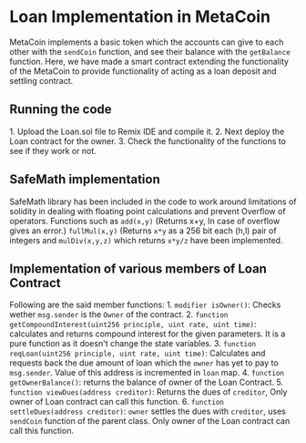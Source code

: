 <h1>Loan Implementation in MetaCoin</h1>
MetaCoin implements a basic token which the accounts can give to each other with the <code>sendCoin</code> function, and see their balance with the <code>getBalance</code> function. Here, we have made a smart contract extending the functionality of the MetaCoin to provide functionality of acting as a loan deposit and settling contract.

<h2>Running the code</h2>
  1. Upload the Loan.sol file to Remix IDE and compile it.
  2. Next deploy the Loan contract for the owner.
  3. Check the functionality of the functions to see if they work or not.

<h2>SafeMath implementation</h2>
SafeMath library has been included in the code to work around limitations of solidity in dealing with floating point calculations and prevent Overflow of operators.
Functions such as <code>add(x,y)</code> (Returns x+y, In case of overflow gives an error.)  <code>fullMul(x,y)</code> (Returns <code>x*y</code> as a 256 bit each (h,l) pair of integers and 
<code>mulDiv(x,y,z)</code> which returns <code>x*y/z</code> have been implemented.

<h2>Implementation of various members of Loan Contract</h2>
Following are the said member functions:
  1. <code>modifier isOwner()</code>: Checks wether <code>msg.sender</code> is the <code>Owner</code> of the contract.
  2. <code>function getCompoundInterest(uint256 principle, uint rate, uint time)</code>: calculates and returns compound interest for the given parameters. It is a pure function as it  doesn't change the state variables.
  3. <code>function reqLoan(uint256 principle, uint rate, uint time)</code>: Calculates and requests back the due amount of loan which the <code>owner</code> has yet to pay to <code>msg.sender</code>. Value of this address is incremented in <code>loan</code> map.
  4. <code>function getOwnerBalance()</code>: returns the balance of owner of the Loan Contract.
  5. <code>function viewDues(address creditor)</code>: Returns the dues of <code>creditor</code>, Only owner of Loan contract can call this function.
  6. <code>function settleDues(address creditor)</code>: <code>owner</code> settles the dues with <code>creditor</code>, uses <code>sendCoin</code> function of the parent class. Only owner of the Loan contract can call this function.
